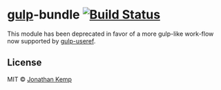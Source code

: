 # [gulp](https://github.com/wearefractal/gulp)-bundle [![Build Status](https://travis-ci.org/jonkemp/gulp-bundle.png?branch=master)](https://travis-ci.org/jonkemp/gulp-bundle)

This module has been deprecated in favor of a more gulp-like work-flow now supported by [gulp-useref](https://github.com/jonkemp/gulp-useref).

## License

MIT © [Jonathan Kemp](http://jonkemp.com)
